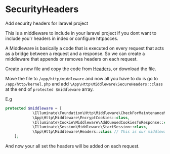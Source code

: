 # SecurityHeaders
Add security headers for laravel project

This is a middleware to include in your laravel project if you dont want to include you'r headers in index or configure httpacces.

A Middleware is basically a code that is executed on every request that acts as a bridge between a request and a response. So we can create a middleware that appends or removes headers on each request.


Create a new file and copy the code from [Headers](Headers.php),
or download the file.

Move the file to ``/app/http/middleware`` and now all you have to do is go to ``/app/http/kernel.php`` and add ``\App\Http\Middleware\SecureHeaders::class`` at the end of ``protected $middleware`` array.

E.g

```php
protected $middleware = [
            \Illuminate\Foundation\Http\Middleware\CheckForMaintenanceMode::class,
            \App\Http\Middleware\EncryptCookies::class,
            \Illuminate\Cookie\Middleware\AddQueuedCookiesToResponse::class,
            \Illuminate\Session\Middleware\StartSession::class,
            \App\Http\Middleware\Headers::class // This is our middleware to add/remove headers
    ];
```
And now your all set the headers will be added on each request.
